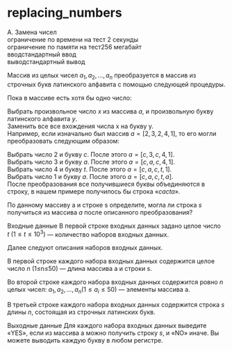 # replacing_numbers
A. Замена чисел<br />
ограничение по времени на тест 2 секунды<br />
ограничение по памяти на тест256 мегабайт<br />
вводстандартный ввод<br />
выводстандартный вывод<br />

Массив из целых чисел $a_1,a_2,…,a_n$ преобразуется в массив из строчных букв латинского алфавита с помощью следующей процедуры.

Пока в массиве есть хотя бы одно число:

Выбрать произвольное число $x$ из массива $a$, и произвольную букву латинского алфавита $y$.<br />
Заменить все все вхождения числа x на букву y.<br />
Например, если изначально был массив $a=[2,3,2,4,1]$, то его могли преобразовать следующим образом:<br />

Выбрать число 2 и букву $c$. После этого $a=[c,3,c,4,1]$.<br />
Выбрать число 3 и букву $a$. После этого $a=[c,a,c,4,1]$.<br />
Выбрать число 4 и букву $t$. После этого $a=[c,a,c,t,1]$.<br />
Выбрать число 1 и букву $a$. После этого $a=[c,a,c,t,a]$.<br />
После преобразования все получившиеся буквы объединяются в строку, в нашем примере получилось бы строка $«cacta»$.

По данному массиву a и строке s определите, могла ли строка $s$ получиться из массива $a$ после описанного преобразования?

Входные данные
В первой строке входных данных задано целое число  $t\ (1\leq t \leq 10^3)$ — количество наборов входных данных.

Далее следуют описания наборов входных данных.

В первой строке каждого набора входных данных содержится целое число $n$ (1≤n≤50) — длина массива a и строки s.

Во второй строке каждого набора входных данных содержится ровно $n$ целых чисел: $a_1,a_2,…,a_n (1 \leq a_i \leq 50)$ — элементы массива a.

В третьей строке каждого набора входных данных содержится строка $s$ длины $n$, состоящая из строчных латинских букв.

Выходные данные
Для каждого набора входных данных выведите «YES», если из массива a можно получить строку $s$, и «NO» иначе. Вы можете выводить каждую букву в любом регистре.

